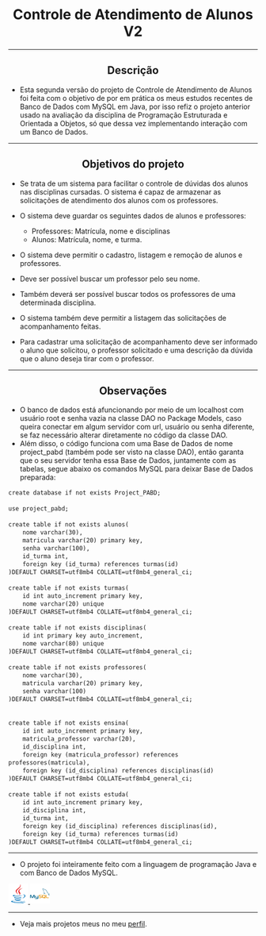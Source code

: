 <h1 align="center">Controle de Atendimento de Alunos V2</h1>

---
<h2 align="center">Descrição</h2>

- Esta segunda versão do projeto de Controle de Atendimento de Alunos foi feita com o objetivo de por em prática os meus estudos recentes de Banco de Dados com MySQL em Java, por isso refiz o projeto anterior usado na avaliação da disciplina de Programação Estruturada e Orientada a Objetos, só que dessa vez implementando interação com um Banco de Dados.

---
<h2 align="center">Objetivos do projeto</h2>

- Se trata de um sistema para facilitar o controle de dúvidas dos alunos nas disciplinas cursadas. O sistema é capaz de armazenar as solicitações de atendimento dos alunos com os professores.

- O sistema deve guardar os seguintes dados de alunos e professores:
    - Professores: Matrícula, nome e disciplinas
    - Alunos: Matrícula, nome, e turma.

- O sistema deve permitir o cadastro, listagem e remoção de alunos e professores. 

- Deve ser possível buscar um professor pelo seu nome.

- Também deverá ser possível buscar todos os professores de uma determinada disciplina.

- O sistema também deve permitir a listagem das solicitações de acompanhamento feitas.

- Para cadastrar uma solicitação de acompanhamento deve ser informado o aluno que solicitou, o professor solicitado e uma descrição da dúvida que o aluno deseja tirar com o professor.

---
<h2 align="center">Observações</h2>

- O banco de dados está afuncionando por meio de um localhost com usuário root e senha vazia na classe DAO no Package Models, caso queira conectar em algum servidor com url, usuário ou senha diferente, se faz necessário alterar diretamente no código da classe DAO.
- Além disso, o código funciona com uma Base de Dados de nome project_pabd (também pode ser visto na classe DAO), então garanta que o seu servidor tenha essa Base de Dados, juntamente com as tabelas, segue abaixo os comandos MySQL para deixar Base de Dados preparada:

```
create database if not exists Project_PABD;

use project_pabd;

create table if not exists alunos(
	nome varchar(30),
    matricula varchar(20) primary key,
    senha varchar(100),
    id_turma int,
    foreign key (id_turma) references turmas(id)
)DEFAULT CHARSET=utf8mb4 COLLATE=utf8mb4_general_ci;

create table if not exists turmas(
	id int auto_increment primary key,
    nome varchar(20) unique
)DEFAULT CHARSET=utf8mb4 COLLATE=utf8mb4_general_ci;

create table if not exists disciplinas(
	id int primary key auto_increment,
    nome varchar(80) unique
)DEFAULT CHARSET=utf8mb4 COLLATE=utf8mb4_general_ci;

create table if not exists professores(
	nome varchar(30),
    matricula varchar(20) primary key,
    senha varchar(100)
)DEFAULT CHARSET=utf8mb4 COLLATE=utf8mb4_general_ci;


create table if not exists ensina(
	id int auto_increment primary key,
    matricula_professor varchar(20),
    id_disciplina int,
    foreign key (matricula_professor) references professores(matricula),
    foreign key (id_disciplina) references disciplinas(id)
)DEFAULT CHARSET=utf8mb4 COLLATE=utf8mb4_general_ci;

create table if not exists estuda(
	id int auto_increment primary key,
    id_disciplina int,
    id_turma int,
    foreign key (id_disciplina) references disciplinas(id),
    foreign key (id_turma) references turmas(id)
)DEFAULT CHARSET=utf8mb4 COLLATE=utf8mb4_general_ci;

```
---
- O projeto foi inteiramente feito com a linguagem de programação Java e com Banco de Dados MySQL.

<a href="https://www.java.com" target="_blank" rel="noreferrer"> <img src="https://raw.githubusercontent.com/devicons/devicon/master/icons/java/java-original.svg" alt="java" width="40" height="40"/> </a>
<a href="https://www.mysql.com/" target="_blank" rel="noreferrer"> <img src="https://raw.githubusercontent.com/devicons/devicon/master/icons/mysql/mysql-original-wordmark.svg" alt="mysql" width="40" height="40"/> </a> 

---
* Veja mais projetos meus no meu [perfil](https://github.com/Thales-Rangel).
